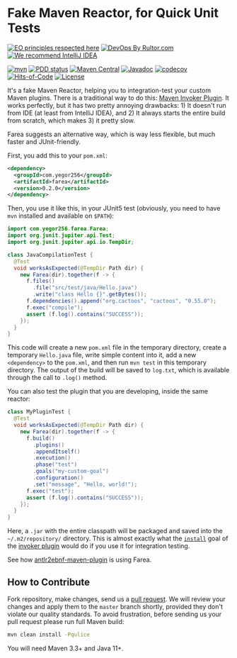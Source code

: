 # Fake Maven Reactor, for Quick Unit Tests

[![EO principles respected here](https://www.elegantobjects.org/badge.svg)](https://www.elegantobjects.org)
[![DevOps By Rultor.com](http://www.rultor.com/b/yegor256/farea)](http://www.rultor.com/p/yegor256/farea)
[![We recommend IntelliJ IDEA](https://www.elegantobjects.org/intellij-idea.svg)](https://www.jetbrains.com/idea/)

[![mvn](https://github.com/yegor256/farea/actions/workflows/mvn.yml/badge.svg)](https://github.com/yegor256/farea/actions/workflows/mvn.yml)
[![PDD status](http://www.0pdd.com/svg?name=yegor256/farea)](http://www.0pdd.com/p?name=yegor256/farea)
[![Maven Central](https://img.shields.io/maven-central/v/com.yegor256/farea.svg)](https://maven-badges.herokuapp.com/maven-central/com.yegor256/farea)
[![Javadoc](http://www.javadoc.io/badge/com.yegor256/farea.svg)](http://www.javadoc.io/doc/com.yegor256/farea)
[![codecov](https://codecov.io/gh/yegor256/farea/branch/master/graph/badge.svg)](https://codecov.io/gh/yegor256/farea)
[![Hits-of-Code](https://hitsofcode.com/github/yegor256/farea)](https://hitsofcode.com/view/github/yegor256/farea)
[![License](https://img.shields.io/badge/license-MIT-green.svg)](https://github.com/yegor256/farea/blob/master/LICENSE.txt)

It's a fake Maven Reactor, helping you to integration-test
your custom Maven plugins.
There is a traditional way to do this:
[Maven Invoker Plugin][invoker].
It works perfectly, but it has two pretty annoying
drawbacks: 1) It doesn't run from IDE (at least from IntelliJ IDEA),
and 2) It always starts the entire build from scratch,
which makes 3) it pretty slow.

Farea suggests an alternative way, which is way less flexible, but much
faster and JUnit-friendly.

First, you add this to your `pom.xml`:

```xml
<dependency>
  <groupId>com.yegor256</groupId>
  <artifactId>farea</artifactId>
  <version>0.2.0</version>
</dependency>
```

Then, you use it like this, in your JUnit5 test
(obviously, you need to have `mvn` installed
and available on `$PATH`):

```java
import com.yegor256.farea.Farea;
import org.junit.jupiter.api.Test;
import org.junit.jupiter.api.io.TempDir;

class JavaCompilationTest {
  @Test
  void worksAsExpected(@TempDir Path dir) {
    new Farea(dir).together(f -> {
      f.files()
        .file("src/test/java/Hello.java")
        .write("class Hello {}".getBytes());
      f.dependencies().append("org.cactoos", "cactoos", "0.55.0");
      f.exec("compile");
      assert (f.log().contains("SUCCESS"));
    });
  }
}
```

This code will create a new `pom.xml` file in the temporary directory,
create a temporary `Hello.java` file, write simple content into it,
add a new `<dependency>` to the `pom.xml`, and then run `mvn test` in this
temporary directory. The output of the build will be saved to `log.txt`,
which is available through the call to `.log()` method.

You can also test the plugin that you are developing, inside the same reactor:

```java
class MyPluginTest {
  @Test
  void worksAsExpected(@TempDir Path dir) {
    new Farea(dir).together(f -> {
      f.build()
        .plugins()
        .appendItself()
        .execution()
        .phase("test")
        .goals("my-custom-goal")
        .configuration()
        .set("message", "Hello, world!");
      f.exec("test");
      assert (f.log().contains("SUCCESS"));
    });
  }
}
```

Here, a `.jar` with the entire classpath will be packaged and saved
into the `~/.m2/repository/` directory. This is almost exactly what
the [`install`][install-mojo] goal of the
[invoker plugin][invoker] would do if you use it for
integration testing.

See how
[antlr2ebnf-maven-plugin](https://github.com/yegor256/antlr2ebnf-maven-plugin)
is using Farea.

## How to Contribute

Fork repository, make changes, send us a
[pull request](https://www.yegor256.com/2014/04/15/github-guidelines.html).
We will review your changes and apply them to the `master` branch shortly,
provided they don't violate our quality standards. To avoid frustration,
before sending us your pull request please run full Maven build:

```bash
mvn clean install -Pqulice
```

You will need Maven 3.3+ and Java 11+.

[invoker]: https://maven.apache.org/plugins/maven-invoker-plugin/index.html
[install-mojo]: https://maven.apache.org/plugins/maven-invoker-plugin/install-mojo.html
